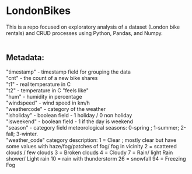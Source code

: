# LondonBikes

This is a repo focused on exploratory analysis of a dataset (London bike rentals) and CRUD processes using Python, Pandas, and Numpy. 
<br><br>
## Metadata:<br>
"timestamp" - timestamp field for grouping the data<br>
"cnt" - the count of a new bike shares<br>
"t1" - real temperature in C<br>
"t2" - temperature in C "feels like"<br>
"hum" - humidity in percentage<br>
"windspeed" - wind speed in km/h<br>
"weathercode" - category of the weather<br>
"isholiday" - boolean field - 1 holiday / 0 non holiday<br>
"isweekend" - boolean field - 1 if the day is weekend<br>
"season" - category field meteorological seasons: 0-spring ; 1-summer; 2-fall; 3-winter.<br>
"weather_code" category description:
1 = Clear ; mostly clear but have some values with haze/fog/patches of fog/ fog in vicinity 2 = scattered clouds / few clouds 3 = Broken clouds 4 = Cloudy 7 = Rain/ light Rain shower/ Light rain 10 = rain with thunderstorm 26 = snowfall 94 = Freezing Fog
